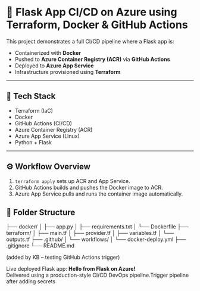 # 🚀 Flask App CI/CD on Azure using Terraform, Docker & GitHub Actions

This project demonstrates a full CI/CD pipeline where a Flask app is:

- Containerized with **Docker**
- Pushed to **Azure Container Registry (ACR)** via **GitHub Actions**
- Deployed to **Azure App Service**
- Infrastructure provisioned using **Terraform**

---

## 🧱 Tech Stack

- Terraform (IaC)
- Docker
- GitHub Actions (CI/CD)
- Azure Container Registry (ACR)
- Azure App Service (Linux)
- Python + Flask

---

## ⚙️ Workflow Overview

1. `terraform apply` sets up ACR and App Service.
2. GitHub Actions builds and pushes the Docker image to ACR.
3. Azure App Service pulls and runs the container image automatically.

## 📁 Folder Structure

├── docker/
│ ├── app.py
│ ├── requirements.txt
│ └── Dockerfile
├── terraform/
│ ├── main.tf
│ ├── provider.tf
│ ├── variables.tf
│ └── outputs.tf
├── .github/
│ └── workflows/
│ └── docker-deploy.yml
├── .gitignore
└── README.md


(added by KB – testing GitHub Actions trigger)


Live deployed Flask app: **Hello from Flask on Azure!**  
Delivered using a production-style CI/CD DevOps pipeline.T r i g g e r   p i p e l i n e   a f t e r   a d d i n g   s e c r e t s 
 
 
